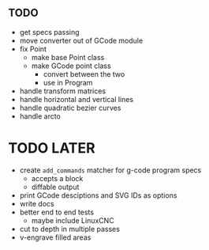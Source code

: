 ## TODO
- get specs passing
- move converter out of GCode module
- fix Point
  - make base Point class
  - make GCode point class
    - convert between the two
    - use in Program
- handle transform matrices
- handle horizontal and vertical lines
- handle quadratic bezier curves
- handle arcto

# TODO LATER
- create `add_commands` matcher for g-code program specs
  - accepts a block
  - diffable output
- print GCode desciptions and SVG IDs as options
- write docs
- better end to end tests
  - maybe include LinuxCNC
- cut to depth in multiple passes
- v-engrave filled areas
